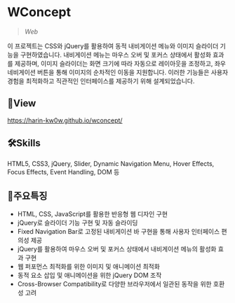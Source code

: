 # **WConcept**
>*Web*

이 프로젝트는 CSS와 jQuery를 활용하여 동적 내비게이션 메뉴와 이미지 슬라이더 기능을 구현하였습니다. 내비게이션 메뉴는 마우스 오버 및 포커스 상태에서 활성화 효과를 제공하며, 이미지 슬라이더는 화면 크기에 따라 자동으로 레이아웃을 조정하고, 좌우 네비게이션 버튼을 통해 이미지의 순차적인 이동을 지원합니다. 이러한 기능들은 사용자 경험을 최적화하고 직관적인 인터페이스를 제공하기 위해 설계되었습니다.

## 📑View
https://harin-kw0w.github.io/wconcept/

## 🛠Skills
HTML5, CSS3, jQuery, Slider, Dynamic Navigation Menu, Hover Effects, Focus Effects, Event Handling, DOM 등 

## 📣주요특징
* HTML, CSS, JavaScript를 활용한 반응형 웹 디자인 구현
* jQuery로 슬라이더 기능 구현 및 자동 슬라이딩
* Fixed Navigation Bar로 고정된 내비게이션 바 구현을 통해 사용자 인터페이스 편의성 제공
* jQuery를 활용하여 마우스 오버 및 포커스 상태에서 내비게이션 메뉴의 활성화 효과 구현
* 웹 퍼포먼스 최적화를 위한 이미지 및 애니메이션 최적화 
* 동적 요소 삽입 및 애니메이션을 위한 jQuery DOM 조작
* Cross-Browser Compatibility로 다양한 브라우저에서 일관된 동작을 위한 호환성 고려


